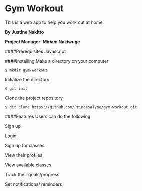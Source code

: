 # Gym Workout
This is a web app to help you work out at home.

**By Justine Nakitto**

**Project Manager: Miriam Nakiwuge**


####Prerequisites
Javascript


####Installing
Make a directory on your computer
```
$ mkdir gym-workout
```

Initialize the directory
```
$ git init
```

Clone the project repository
```
$ git clone https://github.com/PrincesaTyne/gym-workout.git
```


####Features
Users can do the following:

Sign up

Login

Sign up for classes

View their profiles

View available classes

Track their goals/progress

Set notifications/ reminders
